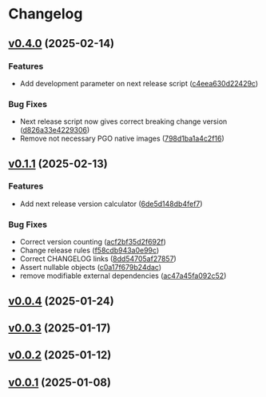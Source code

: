 # Changelog

## [v0.4.0](https://github.com/FelipeKobra/JMessenger/commits/v0.4.0) (2025-02-14)

### Features

 -  Add development parameter on next release script ([c4eea630d22429c](https://github.com/FelipeKobra/JMessenger/commits/c4eea630d22429cda5244283050f25a09b679c3e))

### Bug Fixes

 -  Next release script now gives correct breaking change version ([d826a33e4229306](https://github.com/FelipeKobra/JMessenger/commits/d826a33e42293060428b44fe05e31810a1d19851))
 -  Remove not necessary PGO native images ([798d1ba1a4c2f16](https://github.com/FelipeKobra/JMessenger/commits/798d1ba1a4c2f1609363f4974158d083ea0cd2d1))

## [v0.1.1](https://github.com/FelipeKobra/JMessenger/commits/v0.1.1) (2025-02-13)

### Features

 -  Add next release version calculator ([6de5d148db4fef7](https://github.com/FelipeKobra/JMessenger/commits/6de5d148db4fef7bca30bac1206305532653c3c1))

### Bug Fixes

 -  Correct version counting ([acf2bf35d2f692f](https://github.com/FelipeKobra/JMessenger/commits/acf2bf35d2f692f28bfc4940fab9ad91c11437c0))
 -  Change release rules ([f58cdb943a0e99c](https://github.com/FelipeKobra/JMessenger/commits/f58cdb943a0e99ca15c42eff5348418f15b03bda))
 -  Correct CHANGELOG links ([8dd54705af27857](https://github.com/FelipeKobra/JMessenger/commits/8dd54705af2785737f5f847bd7f50515d8764d9d))
 -  Assert nullable objects ([c0a17f679b24dac](https://github.com/FelipeKobra/JMessenger/commits/c0a17f679b24dac603eb8c4d32bc2666c5569fea))
 -  remove modifiable external dependencies ([ac47a45fa092c52](https://github.com/FelipeKobra/JMessenger/commits/ac47a45fa092c52aed9e285848495c2abbc3fadc))

## [v0.0.4](https://github.com/FelipeKobra/JMessenger/commits/v0.0.4) (2025-01-24)



## [v0.0.3](https://github.com/FelipeKobra/JMessenger/commits/v0.0.3) (2025-01-17)



## [v0.0.2](https://github.com/FelipeKobra/JMessenger/commits/v0.0.2) (2025-01-12)



## [v0.0.1](https://github.com/FelipeKobra/JMessenger/commits/v0.0.1) (2025-01-08)



